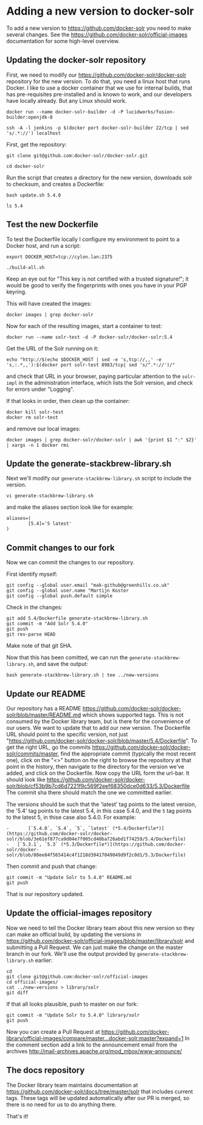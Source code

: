 # Adding a new version to docker-solr

To add a new version to https://github.com/docker-solr you need to make several changes.
See the https://github.com/docker-solr/official-images documentation for some high-level overview.

## Updating the docker-solr repository

First, we need to modify our https://github.com/docker-solr/docker-solr repository for the new version.
To do that, you need a linux host that runs Docker.
I like to use a docker container that we use for internal builds, that has pre-requisites pre-installed and is known to work, and our developers have locally already. But any Linux should work.

```
docker run --name docker-solr-builder -d -P lucidworks/fusion-builder:openjdk-8

ssh -A -l jenkins -p $(docker port docker-solr-builder 22/tcp | sed 's/.*://') localhost
```

First, get the repository:

```
git clone git@github.com:docker-solr/docker-solr.git

cd docker-solr
```

Run the script that creates a directory for the new version, downloads solr to checksum, and creates a Dockerfile:

```
bash update.sh 5.4.0

ls 5.4
```

## Test the new Dockerfile

To test the Dockerfile locally I configure my environment to point to a Docker host, and run a script:

```
export DOCKER_HOST=tcp://cylon.lan:2375

./build-all.sh
```

Keep an eye out for "This key is not certified with a trusted signature!"; it would be good to verify the fingerprints with ones you have in your PGP keyring.

This will have created the images:

```
docker images | grep docker-solr
```

Now for each of the resulting images, start a container to test:

```
docker run --name solr-test -d -P docker-solr/docker-solr:5.4
```

Get the URL of the Solr running on it:

```
echo "http://$(echo $DOCKER_HOST | sed -e 's,tcp://,,' -e 's,:.*,,'):$(docker port solr-test 8983/tcp| sed 's/^.*://')/"
```

and check that URL in your browser, paying particular attention to the `solr-impl` in the administration interface, which lists the Solr version, and check for errors under "Logging".

If that looks in order, then clean up the container:

```
docker kill solr-test
docker rm solr-test
```

and remove our local images:

```
docker images | grep docker-solr/docker-solr | awk '{print $1 ":" $2}' | xargs -n 1 docker rmi
```

## Update the generate-stackbrew-library.sh

Next we'll modify our `generate-stackbrew-library.sh` script to include the version.

```
vi generate-stackbrew-library.sh
```
and make the aliases section look like for example:
```
aliases=(
        [5.4]='5 latest'
)
```

## Commit changes to our fork

Now we can commit the changes to our repository.

First identify myself:

```
git config --global user.email "mak-github@greenhills.co.uk"
git config --global user.name "Martijn Koster
git config --global push.default simple
```	

Check in the changes:

```
git add 5.4/Dockerfile generate-stackbrew-library.sh
git commit -m "Add Solr 5.4.0" 
git push
git rev-parse HEAD
```

Make note of that git SHA.

Now that this has been comitted, we can run the `generate-stackbrew-library.sh`, and save the output:

```
bash generate-stackbrew-library.sh | tee ../new-versions
```


## Update our README

Our repository has a README https://github.com/docker-solr/docker-solr/blob/master/README.md which shows
supported tags. This is not consumed by the Docker library team, but is there for the convenience of
our users. We want to update that to add our new version. The Dockerfile URL should point to the
specific version, not just "https://github.com/docker-solr/docker-solr/blob/master/5.4/Dockerfile".
To get the right URL, go the commits https://github.com/docker-solr/docker-solr/commits/master, find the
appropriate commit (typically the most recent one), click on the "<>" button on the right to browse
the repository at that point in the history, then navigate to the directory for the version we've
added, and click on the Dockerfile. Now copy the URL form the url-bar. It should look like
https://github.com/docker-solr/docker-solr/blob/cf53b9b7cd6d7221f9c569f2eef68350dce0d633/5.3/Dockerfile
The commit sha there should match the one we committed earlier.

The versions should be such that the 'latest' tag points to the latest version, the '5.4' tag points
to the latest 5.4, in this case 5.4.0, and the `5` tag points to the latest 5, in thise case also 5.4.0.
For example:

```
-       [`5.4.0`, `5.4`, `5`, `latest` (*5.4/Dockerfile*)](https://github.com/docker-solr/docker-solr/blob/3e61ef877ca9d04e7f005cd40ba726abd1f74259/5.4/Dockerfile)
-	[`5.3.1`, `5.3` (*5.3/Dockerfile*)](https://github.com/docker-solr/docker-solr/blob/80ee84f565414c4f1218d39417049049d9f2c0d1/5.3/Dockerfile)
```

Then commit and push that change:

```
git commit -m "Update Solr to 5.4.0" README.md
git push
```

That is our repository updated.

## Update the official-images repository

Now we need to tell the Docker library team about this new version so they can make an official build,
by updating the versions in https://github.com/docker-solr/official-images/blob/master/library/solr
and submitting a Pull Request. We can just make the change on the master branch in our fork.
We'll use the output provided by `generate-stackbrew-library.sh` earlier:

```
cd
git clone git@github.com:docker-solr/official-images
cd official-images/
cat ../new-versions > library/solr 
git diff
```

If that all looks plausible, push to master on our fork:

```
git commit -m "Update Solr to 5.4.0" library/solr
git push
```

Now you can create a Pull Request at https://github.com/docker-library/official-images/compare/master...docker-solr:master?expand=1
In the comment section add a link to the announcement email from the archives http://mail-archives.apache.org/mod_mbox/www-announce/

## The docs repository

The Docker library team maintains documentation at https://github.com/docker-solr/docs/tree/master/solr that includes current tags.
These tags will be updated automatically after our PR is merged, so there is no need for us to do anything there.

That's it!
